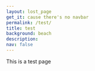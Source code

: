```yaml
---
layout: lost_page
get_it: cause there's no navbar
permalink: /test/
title: test
background: beach
description:
nav: false
---
```


This is a test page
